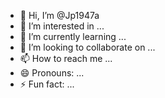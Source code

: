 - 👋 Hi, I’m @Jp1947a
- 👀 I’m interested in ...
- 🌱 I’m currently learning ...
- 💞️ I’m looking to collaborate on ...
- 📫 How to reach me ...
- 😄 Pronouns: ...
- ⚡ Fun fact: ...

<!---
Jp1947a/Jp1947a is a ✨ special ✨ repository because its `README.md` (this file) appears on your GitHub profile.
You can click the Preview link to take a look at your changes.
--->
